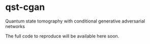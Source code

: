 # qst-cgan
Quantum state tomography with conditional generative adversarial networks

The full code to reproduce []() will be available here soon.
